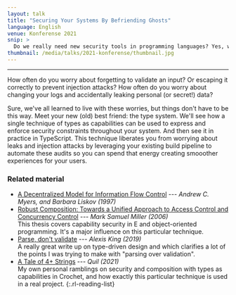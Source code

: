 ```yaml
---
layout: talk
title: "Securing Your Systems By Befriending Ghosts"
language: English
venue: Konferense 2021
snip: >
  Do we really need new security tools in programming languages? Yes, we do! In this talk we motivate and see how some practical techniques can help make systems more secure.
thumbnail: /media/talks/2021-konferense/thumbnail.jpg
---
```


<div class="rl-slide-show" data-start="1" data-end="133" data-format="/media/talks/2021-konferense/slide%3d.jpg">
</div>

- - -

How often do you worry about forgetting to validate an input? Or escaping it correctly to prevent injection attacks? How often do you worry about changing your logs and accidentally leaking personal (or secret!) data?

Sure, we've all learned to live with these worries, but things don't have to be this way. Meet your new (old) best friend: the type system. We'll see how a single technique of types as capabilities can be used to express and enforce security constraints throughout your system. And then see it in practice in TypeScript. This technique liberates you from worrying about leaks and injection attacks by leveraging your existing build pipeline to automate these audits so you can spend that energy creating smooother experiences for your users.


### Related material


- [A Decentralized Model for Information Flow Control](https://www.cs.cornell.edu/andru/papers/iflow-sosp97/paper.html)
  --- *Andrew C. Myers, and Barbara Liskov (1997)*
- [Robust Composition: Towards a Unified Approach to Access Control and Concurrency Control](http://www.erights.org/talks/thesis/)
  --- *Mark Samuel Miller (2006)*<br>
  This thesis covers capability security in E and object-oriented programming. It's a major influence on this particular technique.
- [Parse, don't validate](https://lexi-lambda.github.io/blog/2019/11/05/parse-don-t-validate/)
  --- *Alexis King (2019)*<br>
  A really great write up on type-driven design and which clarifies a lot of the points I was trying to make with "parsing over validation".
- [A Tale of 4+ Strings](https://robotlolita.me/diary/2021/06/a-tale-of-4-strings/)
  --- *Quil (2021)*<br>
  My own personal ramblings on security and composition with types as capabilities in Crochet, and how exactly this particular technique is used in a real project.
{:.rl-reading-list}